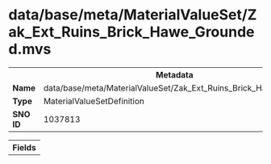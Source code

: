 <h1>data/base/meta/MaterialValueSet/Zak_Ext_Ruins_Brick_Hawe_Grounded.mvs</h1><table><tr><th colspan="100%">Metadata</th></tr><tr><td><b>Name</b></td><td>data/base/meta/MaterialValueSet/Zak_Ext_Ruins_Brick_Hawe_Grounded.mvs</td></tr><tr><td><b>Type</b></td><td>MaterialValueSetDefinition</td></tr><tr><td><b>SNO ID</b></td><td>1037813</td></tr></table>

<table><tr><th colspan="100%">Fields</th></tr></table>


